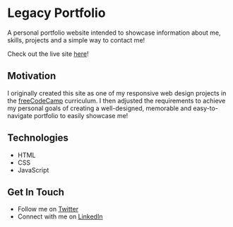 # Legacy Portfolio
A personal portfolio website intended to showcase information about me, skills, projects and a simple way to contact me!

Check out the live site [here](https://msichterman.github.io/)!

## Motivation
I originally created this site as one of my responsive web design projects in the [freeCodeCamp](https://www.freecodecamp.org/) curriculum. I then adjusted the requirements to achieve my personal goals of creating a well-designed, memorable and easy-to-navigate portfolio to easily showcase me!

## Technologies
* HTML
* CSS
* JavaScript

## Get In Touch
* Follow me on [Twitter](https://twitter.com/mattsichterman)
* Connect with me on [LinkedIn](https://www.linkedin.com/in/msichterman/)

